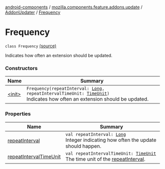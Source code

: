 [android-components](../../../index.md) / [mozilla.components.feature.addons.update](../../index.md) / [AddonUpdater](../index.md) / [Frequency](./index.md)

# Frequency

`class Frequency` [(source)](https://github.com/mozilla-mobile/android-components/blob/master/components/feature/addons/src/main/java/mozilla/components/feature/addons/update/AddonUpdater.kt#L113)

Indicates how often an extension should be updated.

### Constructors

| Name | Summary |
|---|---|
| [&lt;init&gt;](-init-.md) | `Frequency(repeatInterval: `[`Long`](https://kotlinlang.org/api/latest/jvm/stdlib/kotlin/-long/index.html)`, repeatIntervalTimeUnit: `[`TimeUnit`](https://developer.android.com/reference/java/util/concurrent/TimeUnit.html)`)`<br>Indicates how often an extension should be updated. |

### Properties

| Name | Summary |
|---|---|
| [repeatInterval](repeat-interval.md) | `val repeatInterval: `[`Long`](https://kotlinlang.org/api/latest/jvm/stdlib/kotlin/-long/index.html)<br>Integer indicating how often the update should happen. |
| [repeatIntervalTimeUnit](repeat-interval-time-unit.md) | `val repeatIntervalTimeUnit: `[`TimeUnit`](https://developer.android.com/reference/java/util/concurrent/TimeUnit.html)<br>The time unit of the [repeatInterval](repeat-interval.md). |
